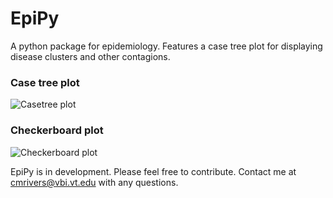 EpiPy
========
A python package for epidemiology. Features a case tree plot for displaying disease clusters and other contagions.

### Case tree plot
![Casetree plot](http://github.com/cmrivers/epipy/blob/master/figs/test.png?raw=true)

### Checkerboard plot
![Checkerboard plot](https://github.com/cmrivers/epipy/blob/master/figs/test_clusters.png?raw=true)

EpiPy is in development. Please feel free to contribute. Contact me at cmrivers@vbi.vt.edu with any questions.
